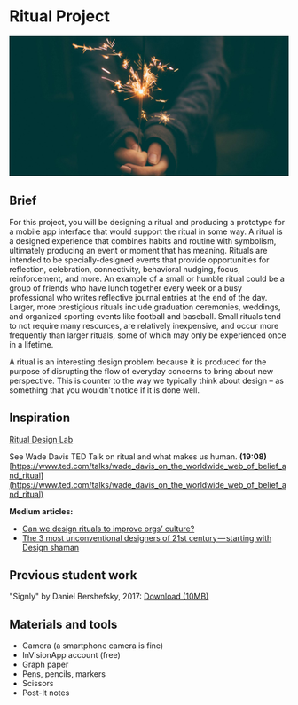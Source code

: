 # Ritual Project

![Picture of a person holding a sparkler](/assets/jamie-street-96982.jpg)

## **Brief**

For this project, you will be designing a ritual and producing a prototype for a mobile app interface that would support the ritual in some way. A ritual is a designed experience that combines habits and routine with symbolism, ultimately producing an event or moment that has meaning. Rituals are intended to be specially-designed events that provide opportunities for reflection, celebration, connectivity, behavioral nudging, focus, reinforcement, and more. An example of a small or humble ritual could be a group of friends who have lunch together every week or a busy professional who writes reflective journal entries at the end of the day. Larger, more prestigious rituals include graduation ceremonies, weddings, and organized sporting events like football and baseball. Small rituals tend to not require many resources, are relatively inexpensive, and occur more frequently than larger rituals, some of which may only be experienced once in a lifetime.

A ritual is an interesting design problem because it is produced for the purpose of disrupting the flow of everyday concerns to bring about new perspective. This is counter to the way we typically think about design – as something that you wouldn't notice if it is done well.

## Inspiration

[Ritual Design Lab](http://www.ritualdesignlab.org/)

See Wade Davis TED Talk on ritual and what makes us human. **(19:08)**  
[https://www.ted.com/talks/wade_davis_on_the_worldwide_web_of_belief_and_ritual](https://www.ted.com/talks/wade_davis_on_the_worldwide_web_of_belief_and_ritual)

**Medium articles:**

* [Can we design rituals to improve orgs’ culture?](https://medium.com/ritual-design/can-we-design-rituals-to-improve-orgs-culture-a876e8dee1bb)
* [The 3 most unconventional designers of 21st century — starting with Design shaman](https://medium.com/ritual-design/a-new-breed-of-21st-century-designers-b73712963b4)

## Previous student work

"Signly" by Daniel Bershefsky, 2017: [Download (10MB)](https://cdn.rawgit.com/dmd-program/work-examples/e6fd4cc2/dmd100-ritual-project/Ritual-Final-Prototype.zip)

## Materials and tools

* Camera \(a smartphone camera is fine\)
* InVisionApp account \(free\)
* Graph paper
* Pens, pencils, markers
* Scissors
* Post-It notes



